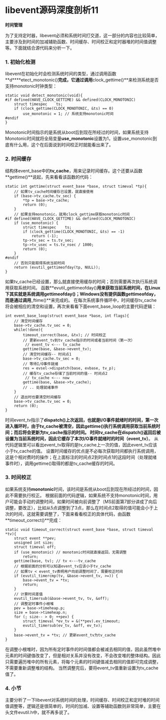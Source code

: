 # libevent源码深度剖析11

**时间管理**

为了支持定时器，libevent必须和系统时间打交道，这一部分的内容也比较简单，主要涉及到时间的加减辅助函数、时间缓存、时间校正和定时器堆的时间值调整等。下面就结合源代码来分析一下。

### 1. 初始化检测

libevent在初始化时会检测系统时间的类型，通过调用函数**d****etect_monotonic()**完成，它通过调用**clock_gettime()**来检测系统是否支持monotonic时钟类型：

```
static void detect_monotonic(void){
#if defined(HAVE_CLOCK_GETTIME) && defined(CLOCK_MONOTONIC)
    struct timespec    ts;
    if (clock_gettime(CLOCK_MONOTONIC, &ts) == 0)
        use_monotonic = 1; // 系统支持monotonic时间
#endif
}
```

Monotonic时间指示的是系统从boot后到现在所经过的时间，如果系统支持Monotonic时间就将全局变量**use_monotonic**设置为1，设置use_monotonic到底有什么用，这个在后面说到时间校正时就能看出来了。

### 2. 时间缓存

结构体event_base中的**tv_cache**，用来记录时间缓存。这个还要从函数**gettime()**说起，先来看看该函数的代码：

```
static int gettime(struct event_base *base, struct timeval *tp){
    // 如果tv_cache时间缓存已设置，就直接使用
    if (base->tv_cache.tv_sec) {
        *tp = base->tv_cache;
        return (0);
    }
    // 如果支持monotonic，就用clock_gettime获取monotonic时间
#if defined(HAVE_CLOCK_GETTIME) && defined(CLOCK_MONOTONIC)
    if (use_monotonic) {
        struct timespec    ts;
        if (clock_gettime(CLOCK_MONOTONIC, &ts) == -1)
            return (-1);
        tp->tv_sec = ts.tv_sec;
        tp->tv_usec = ts.tv_nsec / 1000;
        return (0);
    }
#endif
    // 否则只能取得系统当前时间
    return (evutil_gettimeofday(tp, NULL));
}
```

如果tv_cache已经设置，那么就直接使用缓存的时间；否则需要再次执行系统调用获取系统时间。
函数**evutil_gettimeofday()**用来获取当前系统时间，在Linux下其实就是系统调用gettimeofday()；Windows没有提供函数gettimeofday，而是通过调用**_ftime()**来完成的。
在每次系统事件循环中，时间缓存tv_cache将会被相应的清空和设置，再次来看看下面event_base_loop的主要代码逻辑：

```
int event_base_loop(struct event_base *base, int flags){
    // 清空时间缓存
    base->tv_cache.tv_sec = 0;
    while(!done){
        timeout_correct(base, &tv); // 时间校正
        // 更新event_tv到tv_cache指示的时间或者当前时间（第一次）
         // event_tv <--- tv_cache
        gettime(base, &base->event_tv);
        // 清空时间缓存-- 时间点1
        base->tv_cache.tv_sec = 0;
        // 等待I/O事件就绪
        res = evsel->dispatch(base, evbase, tv_p);
        // 缓存tv_cache存储了当前时间的值-- 时间点2
         // tv_cache <--- now
        gettime(base, &base->tv_cache);
        // .. 处理就绪事件
    }
    // 退出时也要清空时间缓存
    base->tv_cache.tv_sec = 0;
    return (0);
}
```

时间event_tv指示了**dispatch()**上次返回，也就是I/O事件就绪时的时间，第一次进入循环时，由于tv_cache被清空，因此**gettime()**执行系统调用获取当前系统时间；而后将会更新为tv_cache指示的时间。
时间tv_cache在**dispatch()**返回后被设置为当前系统时间，因此它缓存了本次I/O事件就绪时的时间**（event_tv）**。
从代码逻辑里可以看出event_tv取得的是tv_cache上一次的值，因此event_tv应该小于tv_cache的值。
设置时间缓存的优点是不必每次获取时间都执行系统调用，这是个相对费时的操作；在上面标注的时间点2到时间点1的这段时间（处理就绪事件时），调用gettime()取得的都是tv_cache缓存的时间。

### 3. 时间校正

如果系统支持**monotonic**时间，该时间是系统从boot后到现在所经过的时间，因此不需要执行校正。
根据前面的代码逻辑，如果系统不支持monotonic时间，用户可能会手动的调整时间，如果时间被向前调整了（MS前面第7部分讲成了向后调整，要改正），比如从5点调整到了3点，那么在时间点2取得的值可能会小于上次的时间，这就需要调整了，下面来看看校正的具体代码，由函数**timeout_correct()**完成：

```
static void timeout_correct(struct event_base *base, struct timeval *tv){
    struct event **pev;
    unsigned int size;
    struct timeval off;
    if (use_monotonic) // monotonic时间就直接返回，无需调整
        return;
    gettime(base, tv); // tv <---tv_cache
    // 根据前面的分析可以知道event_tv应该小于tv_cache
    // 如果tv < event_tv表明用户向前调整时间了，需要校正时间
    if (evutil_timercmp(tv, &base->event_tv, >=)) {
        base->event_tv = *tv;
        return;
    }
    // 计算时间差值
    evutil_timersub(&base->event_tv, tv, &off);
    // 调整定时事件小根堆
    pev = base->timeheap.p;
    size = base->timeheap.n;
    for (; size-- > 0; ++pev) {
        struct timeval *ev_tv = &(**pev).ev_timeout;
        evutil_timersub(ev_tv, &off, ev_tv);
    }
    base->event_tv = *tv; // 更新event_tv为tv_cache
}
```

在调整小根堆时，因为所有定时事件的时间值都会被减去相同的值，因此虽然堆中元素的时间键值改变了，但是相对关系并没有改变，不会改变堆的整体结构。因此只需要遍历堆中的所有元素，将每个元素的时间键值减去相同的值即可完成调整，不需要重新调整堆的结构。
当然调整完后，要将event_tv值重新设置为tv_cache值了。

### 4. 小节

主要分析了一下libevent对系统时间的处理，时间缓存、时间校正和定时堆的时间值调整等，逻辑还是很简单的，时间的加减、设置等辅助函数则非常简单，主要在头文件evutil.h中，就不再多说了。
